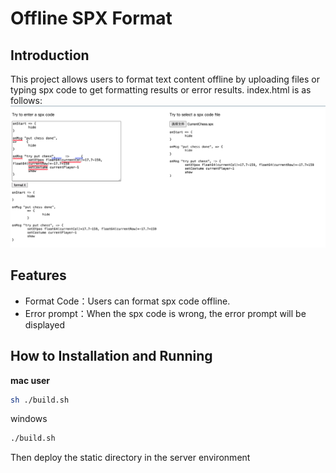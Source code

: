 <!--
 * @Author: Zhang Zhi Yang
 * @Date: 2024-01-18 14:53:19
 * @LastEditors: Zhang Zhi Yang
 * @LastEditTime: 2024-01-18 15:16:45
 * @FilePath: /offlineFmt/README.MD
 * @Description: 
-->
# Offline SPX Format
## Introduction
This project allows users to format text content offline by uploading files or typing spx code to get formatting results or error results.
index.html is as follows:
![index](./images/html.png)

## Features
* Format Code：Users can format spx code offline.
* Error prompt：When the spx code is wrong, the error prompt will be displayed

## How to Installation and Running
**mac user**
```bash
sh ./build.sh
```
windows
```bash
./build.sh
```
Then deploy the static directory in the server environment